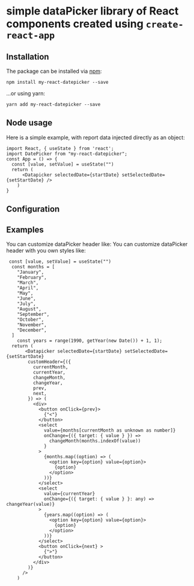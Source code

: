 # simple dataPicker library of React components created using `create-react-app`

## Installation

The package can be installed via [npm](https://github.com/npm/cli):

```text
npm install my-react-datepicker --save
```

...or using yarn:

```text
yarn add my-react-datepicker --save
```

## Node usage

Here is a simple example, with report data injected directly as an object:

```tsx
import React, { useState } from 'react';
import DatePicker from "my-react-datepicker";
const App = () => {
  const [value, setValue] = useState("")
  return (
      <Datapicker selectedDate={startDate} setSelectedDate={setStartDate} />
    )
}
```

## Configuration

## Examples

You can customize dataPicker header like:
You can customize dataPicker header with you own styles like:

```tsx
 const [value, setValue] = useState("")
  const months = [
    "January",
    "February",
    "March",
    "April",
    "May",
    "June",
    "July",
    "August",
    "September",
    "October",
    "November",
    "December",
  ]
    const years = range(1990, getYear(new Date()) + 1, 1);
  return (
       <Datapicker selectedDate={startDate} setSelectedDate={setStartDate}
        customHeader={({
          currentMonth,
          currentYear,
          changeMonth,
          changeYear,
          prev,
          next,
        }) => (
          <div>
            <button onClick={prev}>
              {"<"}
            </button>
            <select
              value={months[currentMonth as unknown as number]}
              onChange={({ target: { value } }) =>
                changeMonth(months.indexOf(value))
              }
            >
              {months.map((option) => (
                <option key={option} value={option}>
                  {option}
                </option>
              ))}
            </select>
            <select
              value={currentYear}
              onChange={({ target: { value } }: any) => changeYear(value)}
            >
              {years.map((option) => (
                <option key={option} value={option}>
                  {option}
                </option>
              ))}
            </select>
            <button onClick={next} >
              {">"}
            </button>
          </div>
        )}
      />
    )
```
